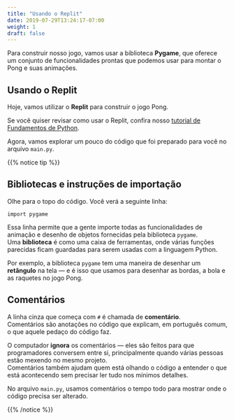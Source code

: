 ```yaml
---
title: "Usando o Replit"
date: 2019-07-29T13:24:17-07:00
weight: 1
draft: false
---
```


Para construir nosso jogo, vamos usar a biblioteca **Pygame**, que oferece um conjunto de funcionalidades prontas que podemos usar para montar o Pong e suas animações.

## Usando o Replit

Hoje, vamos utilizar o **Replit** para construir o jogo Pong.

Se você quiser revisar como usar o Replit, confira nosso <a href="https://workshops.nuevofoundation.org/python-basics/repl-it/" target="_blank">tutorial de Fundamentos de Python</a>.

Agora, vamos explorar um pouco do código que foi preparado para você no arquivo `main.py`.

{{% notice tip %}}

## Bibliotecas e instruções de importação

Olhe para o topo do código. Você verá a seguinte linha:


```
import pygame
```

Essa linha permite que a gente importe todas as funcionalidades de animação e desenho de objetos fornecidas pela biblioteca `pygame`.  
Uma **biblioteca** é como uma caixa de ferramentas, onde várias funções parecidas ficam guardadas para serem usadas com a linguagem Python.  

Por exemplo, a biblioteca `pygame` tem uma maneira de desenhar um **retângulo** na tela — e é isso que usamos para desenhar as bordas, a bola e as raquetes no jogo Pong.

## Comentários

A linha cinza que começa com `#` é chamada de **comentário**.  
Comentários são anotações no código que explicam, em português comum, o que aquele pedaço do código faz.  

O computador **ignora** os comentários — eles são feitos para que programadores conversem entre si, principalmente quando várias pessoas estão mexendo no mesmo projeto.  
Comentários também ajudam quem está olhando o código a entender o que está acontecendo sem precisar ler tudo nos mínimos detalhes.

No arquivo `main.py`, usamos comentários o tempo todo para mostrar onde o código precisa ser alterado.

{{% /notice %}}
